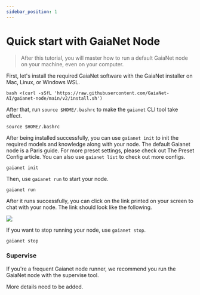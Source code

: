 ```yaml
---
sidebar_position: 1
---
```


# Quick start with GaiaNet Node


> After this tutorial, you will master how to run a default GaiaNet node on your machine, even on your computer.

First, let's install the required GaiaNet software with the GaiaNet installer on Mac, Linux, or Windows WSL.


```
bash <(curl -sSfL 'https://raw.githubusercontent.com/GaiaNet-AI/gaianet-node/main/v2/install.sh')
```
After that, run `source $HOME/.bashrc` to make the `gaianet` CLI tool take effect.

```
source $HOME/.bashrc
```

After being installed successfully, you can use `gaianet init` to init the required models and knowledge along with your node. The default Gaianet node is a Paris guide. For more preset settings, please check out The Preset Config article. You can also use `gaianet list` to check out more configs.
 
```
gaianet init
```

Then, use `gaianet run` to start your node.

```
gaianet run
```

After it runs successfully, you can click on the link printed on your screen to chat with your node. The link should look like the following.


![](https://github.com/GaiaNet-AI/docs/assets/45785633/f25cdfa7-5c95-46f9-b1de-a5d7145ae848)

If you want to stop running your node, use `gaianet stop`.

```
gaianet stop
```

### Supervise

If you're a frequent Gaianet node runner, we recommend you run the GaiaNet node with the supervise tool.

More details need to be added.


